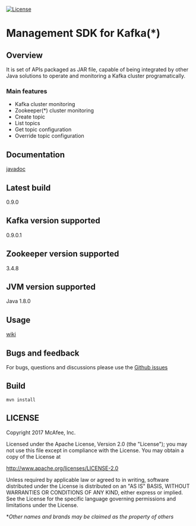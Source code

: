[![License](https://img.shields.io/badge/License-Apache%202.0-blue.svg)](https://opensource.org/licenses/Apache-2.0)
# Management SDK for Kafka(*)

## Overview
It is set of APIs packaged as JAR file, capable of being integrated by other Java solutions to operate and monitoring a Kafka cluster programatically.  

### Main features
* Kafka cluster monitoring
* Zookeeper(*) cluster monitoring
* Create topic
* List topics
* Get topic configuration
* Override topic configuration

## Documentation
[javadoc](http://databus-doc.fastdxl.net/3.2/mgmt-sdk-javadoc/index.html)

## Latest build
0.9.0

## Kafka version supported
0.9.0.1

## Zookeeper version supported
3.4.8

## JVM version supported
Java 1.8.0

## Usage
[wiki](https://github.com/mcafee/management-sdk-for-kafka/wiki)

## Bugs and feedback

For bugs, questions and discussions please use the [Github issues](https://github.com/mcafee/management-sdk-for-kafka/issues)

## Build
```
mvn install
```
## LICENSE
Copyright 2017 McAfee, Inc.

Licensed under the Apache License, Version 2.0 (the "License"); you may not use this file except in compliance with the License. You may obtain a copy of the License at

http://www.apache.org/licenses/LICENSE-2.0

Unless required by applicable law or agreed to in writing, software distributed under the License is distributed on an "AS IS" BASIS, WITHOUT WARRANTIES OR CONDITIONS OF ANY KIND, either express or implied. See the License for the specific language governing permissions and limitations under the License.

**Other names and brands may be claimed as the property of others*

